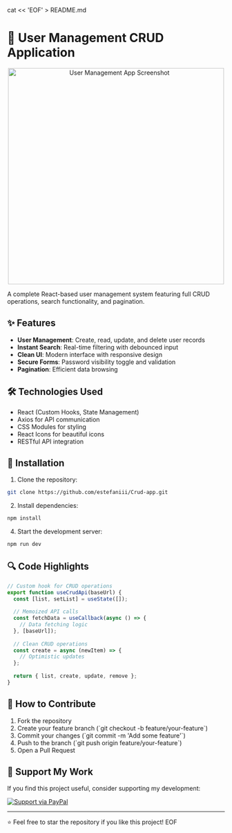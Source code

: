 cat << 'EOF' > README.md
# 🚀 User Management CRUD Application

<div align="center">
  <img src="https://github.com/user-attachments/assets/67ef9699-dddf-4713-8ce4-084fa662fd44" width="500" alt="User Management App Screenshot">
</div>

A complete React-based user management system featuring full CRUD operations, search functionality, and pagination.

## ✨ Features

- **User Management**: Create, read, update, and delete user records
- **Instant Search**: Real-time filtering with debounced input
- **Clean UI**: Modern interface with responsive design
- **Secure Forms**: Password visibility toggle and validation
- **Pagination**: Efficient data browsing

## 🛠️ Technologies Used

- React (Custom Hooks, State Management)
- Axios for API communication
- CSS Modules for styling
- React Icons for beautiful icons
- RESTful API integration

## 🚀 Installation

1. Clone the repository:
```bash
git clone https://github.com/estefaniii/Crud-app.git
```
2. Install dependencies:
```bash
npm install
```
4. Start the development server:
```bash
npm run dev
```

## 🔍 Code Highlights

```jsx
// Custom hook for CRUD operations
export function useCrudApi(baseUrl) {
  const [list, setList] = useState([]);
  
  // Memoized API calls
  const fetchData = useCallback(async () => {
    // Data fetching logic
  }, [baseUrl]);
  
  // Clean CRUD operations
  const create = async (newItem) => {
    // Optimistic updates
  };
  
  return { list, create, update, remove };
}
```

## 🤝 How to Contribute

1. Fork the repository
2. Create your feature branch (\`git checkout -b feature/your-feature\`)
3. Commit your changes (\`git commit -m 'Add some feature'\`)
4. Push to the branch (\`git push origin feature/your-feature\`)
5. Open a Pull Request

## 💖 Support My Work

If you find this project useful, consider supporting my development:

[![Support via PayPal](https://img.shields.io/badge/Donate-PayPal-blue?style=for-the-badge&logo=paypal)](https://paypal.me/estefanniii?country.x=PA&locale.x=es_XC)

---

⭐ Feel free to star the repository if you like this project!
EOF
